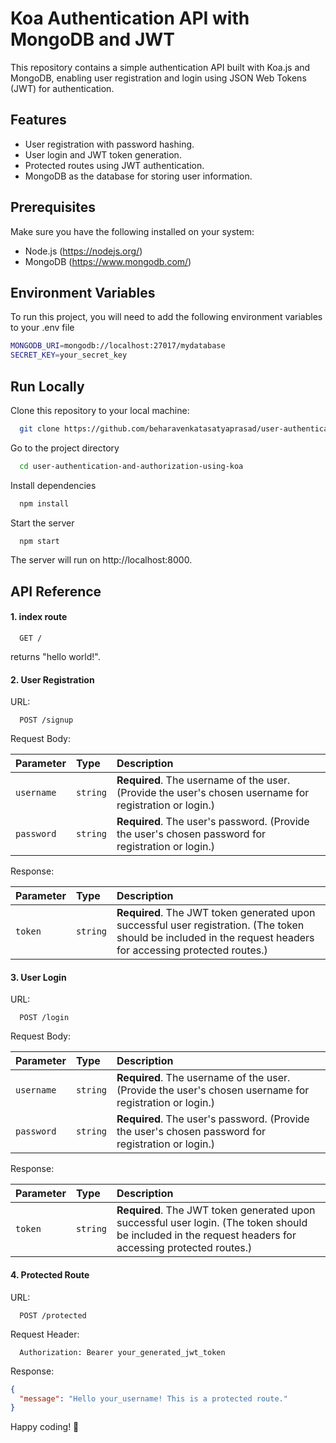 # Koa Authentication API with MongoDB and JWT

This repository contains a simple authentication API built with Koa.js and MongoDB, enabling user registration and login using JSON Web Tokens (JWT) for authentication.

## Features

- User registration with password hashing.
- User login and JWT token generation.
- Protected routes using JWT authentication.
- MongoDB as the database for storing user information.

## Prerequisites

Make sure you have the following installed on your system:

- Node.js (https://nodejs.org/)
- MongoDB (https://www.mongodb.com/)

## Environment Variables

To run this project, you will need to add the following environment variables to your .env file

```bash
MONGODB_URI=mongodb://localhost:27017/mydatabase
SECRET_KEY=your_secret_key
```

## Run Locally

Clone this repository to your local machine:

```bash
  git clone https://github.com/beharavenkatasatyaprasad/user-authentication-and-authorization-using-koa.git
```

Go to the project directory

```bash
  cd user-authentication-and-authorization-using-koa
```

Install dependencies

```bash
  npm install
```

Start the server

```bash
  npm start
```

The server will run on http://localhost:8000.

## API Reference

#### 1. index route

```http
  GET /
```

returns "hello world!".

#### 2. User Registration

URL:

```http
  POST /signup
```

Request Body:

| Parameter  | Type     | Description                                                                                             |
| :--------- | :------- | :------------------------------------------------------------------------------------------------------ |
| `username` | `string` | **Required**. The username of the user. (Provide the user's chosen username for registration or login.) |
| `password` | `string` | **Required**. The user's password. (Provide the user's chosen password for registration or login.)      |

Response:

| Parameter | Type     | Description                                                                                                                                                    |
| :-------- | :------- | :------------------------------------------------------------------------------------------------------------------------------------------------------------- |
| `token`   | `string` | **Required**. The JWT token generated upon successful user registration. (The token should be included in the request headers for accessing protected routes.) |

#### 3. User Login

URL:

```http
  POST /login
```

Request Body:

| Parameter  | Type     | Description                                                                                             |
| :--------- | :------- | :------------------------------------------------------------------------------------------------------ |
| `username` | `string` | **Required**. The username of the user. (Provide the user's chosen username for registration or login.) |
| `password` | `string` | **Required**. The user's password. (Provide the user's chosen password for registration or login.)      |

Response:

| Parameter | Type     | Description                                                                                                                                             |
| :-------- | :------- | :------------------------------------------------------------------------------------------------------------------------------------------------------ |
| `token`   | `string` | **Required**. The JWT token generated upon successful user login. (The token should be included in the request headers for accessing protected routes.) |

#### 4. Protected Route

URL:

```http
  POST /protected
```

Request Header:

```http
  Authorization: Bearer your_generated_jwt_token
```

Response:

```json
{
  "message": "Hello your_username! This is a protected route."
}
```

Happy coding! 🚀